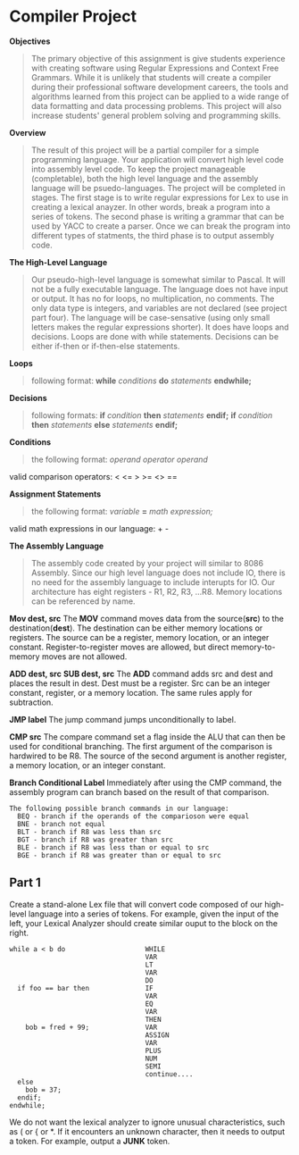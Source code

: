 # Compiler Project
  **Objectives**

  > The primary objective of this assignment   is give students experience with creating software using Regular Expressions and Context Free Grammars. While it is unlikely that students will create a compiler during their professional software development careers, the tools and algorithms learned from this project can be applied to a wide range of data formatting and data processing problems. This project will also increase students' general problem solving and programming skills.

  **Overview**    
  
  >  The result of this project will be a partial compiler for a simple programming language. Your application will convert high level code into assembly level code. To keep the project manageable (completable), both the high level language and the assembly language will be psuedo-languages. The project will be completed in stages. The first stage is to write regular expressions for Lex to use in creating a lexical anayzer. In other words, break a program into a series of tokens. The second phase is writing a grammar that can be used by YACC to create a parser. Once we can break the program into different types of statments, the third phase is to output assembly code.



  **The High-Level Language**

  > Our pseudo-high-level language is somewhat similar to Pascal. It will not be a fully executable language. The language does not have input or output. It has no for loops, no multiplication, no comments. The only data type is integers, and variables are not declared (see project part four). The language will be case-sensative (using only small letters makes the regular expressions shorter). It does have loops and decisions. Loops are done with while statements. Decisions can be either if-then or if-then-else statements.
  
   **Loops**
  > following format:
  **while** *conditions* **do** *statements* **endwhile;**

  **Decisions**

  > following formats:
  **if** *condition* **then** *statements* **endif;**
  **if** *condition* **then** *statements* **else** *statements* **endif;**
  
  **Conditions**

  > the following format:
  *operand* *operator* *operand*

  valid comparison operators:
      <   <=    >   >=    <>    ==
    
  **Assignment Statements**
  > the following format:
  *variable* **=** *math expression;*

  valid math expressions in our language:
     +     -




  **The Assembly Language**
  > The assembly code created by your project will similar to 8086 Assembly. Since our high level language does not include IO, there is no need for the assembly language to include interupts for IO. Our architecture has eight registers - R1, R2, R3, ...R8. Memory locations can be referenced by name.

  **Mov dest, src**
    The **MOV** command moves data from the source(**src**) to the destination(**dest**). The destination can be either memory locations or registers. The source can be a register, memory location, or an integer constant. Register-to-register moves are allowed, but direct memory-to-memory moves are not allowed.
  
  **ADD dest, src**
  **SUB dest, src**
    The **ADD** command adds src and dest and places the result in dest. Dest must be a register. Src can be an integer constant, register, or a memory location. The same rules apply for subtraction.
  
  **JMP label**
    The jump command jumps unconditionally to label.
  
  **CMP src**
    The compare command set a flag inside the ALU that can then be used for conditional branching. The first argument of the comparison is hardwired to be R8. The source of the second argument is another register, a memory location, or an integer constant.
  
  **Branch Conditional Label**
    Immediately after using the CMP command, the assembly program can branch based on the result of that comparison.

    The following possible branch commands in our language:
      BEQ - branch if the operands of the comparioson were equal
      BNE - branch not equal
      BLT - branch if R8 was less than src
      BGT - branch if R8 was greater than src
      BLE - branch if R8 was less than or equal to src
      BGE - branch if R8 was greater than or equal to src



## Part 1
  Create a stand-alone Lex file that will convert code composed of our high-level language into a series of tokens. For example, given the input of the left, your Lexical Analyzer should create similar ouput to the block on the right.

    while a < b do                    WHILE
                                      VAR
                                      LT
                                      VAR
                                      DO
      if foo == bar then              IF
                                      VAR
                                      EQ
                                      VAR
                                      THEN
        bob = fred + 99;              VAR
                                      ASSIGN
                                      VAR
                                      PLUS
                                      NUM
                                      SEMI
                                      continue....
      else
        bob = 37;
      endif;
    endwhile;
  
  We do not want the lexical analyzer to ignore unusual characteristics, such as ( or { or *. If it encounters an unknown character, then it needs to output a token. For example, output a **JUNK** token.




